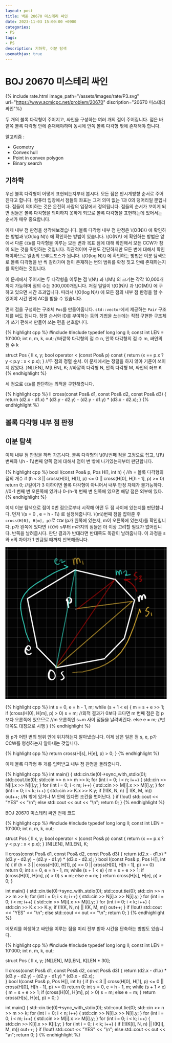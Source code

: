 ```yaml
---
layout: post
title: 백준 20670 미스테리 싸인
date: 2023-11-03 15:00:00 +0900
categories:
- PS
tags:
- PS
description: 기하학, 이분 탐색
usemathjax: true
---
```


# BOJ 20670 미스테리 싸인

{% include rate.html image_path="/assets/images/rate/P3.svg" url="https://www.acmicpc.net/problem/20670" discription="20670 미스테리 싸인"%}

두 개의 볼록 다각형이 주어지고, 싸인을 구성하는 여러 개의 점이 주어집니다. 점은 바깥쪽 볼록 다각형 안에 존재해야하며 동시에 안쪽 볼록 다각형 밖에 존재해야 합니다.

알고리즘 :
- Geometry
- Convex hull
- Point in convex polygon
- Binary search

## 기하학

우선 볼록 다각형이 어떻게 표현되는지부터 봅시다. 모든 점은 반시계방향 순서로 주어진다고 합니다. 컴퓨터 입장에서 점들의 좌표는 그저 의미 없는 1과 0의 덩어리일 뿐입니다. 점들이 의미하는 것은 온전히 사람의 입장에서 정의됩니다. 점들의 순서가 꼬이게 되면 점들은 볼록 다각형을 의미하지 못하게 되므로 볼록 다각형을 표현하는데 있어서는 순서가 매우 중요합니다.

이제 내부 점 판정을 생각해보겠습니다. 볼록 다각형 내부 점 판정은 \\(O(N)\\) 에 확인하는 방법과 \\(O(log N)\\) 에 확인하는 방법이 있습니다. \\(O(N)\\) 에 확인하는 방법은 앞에서 다룬 `CCW`를 다각형을 이루는 모든 변과 목표 점에 대해 확인해서 모든 CCW가 참이 되는 것을 확인하는 것입니다. 직관적이며 구현도 간단하지만 모든 변에 대해서 확인해야하므로 일종의 브루트포스가 됩니다. \\(O(log N)\\) 에 확인하는 방법은 이분 탐색으로 볼록 다각형을 반 씩 갈라가며 점이 존재하는 변의 범위를 확정 짓고 안에 존재하는지를 확인하는 것입니다.

이 문제에서 주어지는 두 다각형을 이루는 점 \\(N\\) 과 \\(M\\) 의 크기는 각각 10,000개까지 가능하며 점의 수는 300,000개입니다. 저걸 일일이 \\(O(N)\\) 과 \\(O(M)\\) 에 구하고 있으면 시간 초과입니다. 따라서 \\(O(log N)\\) 에 모든 점의 내부 점 판정을 할 수 있어야 시간 안에 AC를 받을 수 있습니다.

먼저 점을 구성하는 구조체 `Pos`를 만들어줍니다. `std::vector`에서 제공하는 `Pair` 구조체를 써도 됩니다. 정렬 순서와 ID를 부여하는 등의 기법을 쓰는데는 직접 구현한 구조체가 쓰기 편해서 만들어 쓰는 편을 선호합니다.

{% highlight cpp %}
#include <iostream>
#include <algorithm>
typedef long long ll;
const int LEN = 10'000;
int n, m, k, out;  //바깥쪽 다각형의 점 수 n, 안쪽 다각형의 점 수 m, 싸인의 점 수 k

struct Pos {
    ll x, y;
    bool operator < (const Pos& p) const { return (x == p.x ? y < p.y : x < p.x); }
    //두 점의 정렬 순서. 이 문제에서는 정렬을 하지 않아 기준이 쓰이지 않았다.
}N[LEN], M[LEN], K;  //바깥쪽 다각형 N, 안쪽 다각형 M, 싸인의 좌표 K
{% endhighlight %}

세 점으로 `CCW`를 판단하는 외적을 구현해줍니다.

{% highlight cpp %}
ll cross(const Pos& d1, const Pos& d2, const Pos& d3) {
    return (d2.x - d1.x) * (d3.y - d2.y) - (d2.y - d1.y) * (d3.x - d2.x);
}
{% endhighlight %}

## 볼록 다각형 내부 점 판정
## 이분 탐색

이제 내부 점 판정을 하러 가봅시다.
볼록 다각형의 \\(0\\)번째 점을 고정으로 잡고, \\(1\\)번째와 \\(h - 1\\)번째 양쪽 점에 대해서 점이 변 밖에 나가있는지부터 판단합니다.

{% highlight cpp %}
bool I(const Pos& p, Pos H[], int h) {  //h = 볼록 다각형의 점의 개수
    if (h < 3 || cross(H[0], H[1], p) <= 0 || cross(H[0], H[h - 1], p) >= 0) return 0;
    //길이가 3 이하이면 볼록 다각형이 아니어서 내부 판정 자체가 불가능하다.
    //0-1 번째 변 오른쪽에 있거나 0-(h-1) 번째 변 왼쪽에 있으면 해당 점은 외부에 있다.
{% endhighlight %}

이제 이분 탐색으로 점이 0번 점으로부터 시작해 어떤 두 점 사이에 있는지를 판단합니다. 먼저 \\(s = 0 , e = h - 1\\) 로 설정해줍니다. \\(m\\)번째 점을 잡아준 후 `cross(H[0], H[m], p)`로 `CCW` (p가 왼쪽에 있는지, m이 오른쪽에 있는지)를 확인힙니다. p가 왼쪽에 있다면 `(CCW)` s부터 m까지의 점들은 더 이상 고려할 필요가 없어집니다. 반쪽을 날려줍시다. 판단 결과가 반대라면 반대쪽도 똑같이 날려줍니다. 이 과정을 s와 e의 차이가 1 만큼일 때까지 반복해줍니다.

![CCWin](/assets/images/2023-11-03-in/CCW_in.jpg)

{% highlight cpp %}
    int s = 0, e = h - 1, m;
    while (s + 1 < e) {
        m = s + e >> 1;
        if (cross(H[0], H[m], p) > 0) s = m;
        //외적 결과가 0보다 크다면 m 번째 점은 점 p보다 오른쪽에 있으므로
        //m 오른쪽인 s~m 사이 점들을 날려버린다.
        else e = m;
        //반대쪽도 대칭으로 시행
	}
{% endhighlight %}

점 p가 어떤 변의 범위 안에 위치하는지 알아냈습니다. 이제 남은 일은 점 s, e, p가 CCW를 형성하는지 알아내는 것입니다.

{% highlight cpp %}
    return cross(H[s], H[e], p) > 0;
}
{% endhighlight %}

이제 볼록 다각형 두 개를 입력받고 내부 점 판정을 돌려줍니다.

{% highlight cpp %}
int main() {
    std::cin.tie(0)->sync_with_stdio(0);
    std::cout.tie(0);
    std::cin >> n >> m >> k;
    for (int i = 0; i < n; i++) { std::cin >> N[i].x >> N[i].y; }
    for (int i = 0; i < m; i++) { std::cin >> M[i].x >> M[i].y; }
    for (int i = 0; i < k; i++) {
        std::cin >> K.x >> K.y;
        if (!I(K, N, n) || I(K, M, m)) out++;
        //N 밖에 있거나 M 안에 있다면 조건을 벗어난다.
    }
    if (!out) std::cout << "YES" << "\n";
    else std::cout << out << "\n";
    return 0;
}
{% endhighlight %}

BOJ 20670 미스테리 싸인 전체 코드

{% highlight cpp %}
#include <iostream>
#include <algorithm>
typedef long long ll;
const int LEN = 10'000;
int n, m, k, out;

struct Pos {
    ll x, y;
    bool operator < (const Pos& p) const { return (x == p.x ? y < p.y : x < p.x); }
}N[LEN], M[LEN], K;

ll cross(const Pos& d1, const Pos& d2, const Pos& d3) {
    return (d2.x - d1.x) * (d3.y - d2.y) - (d2.y - d1.y) * (d3.x - d2.x);
}
bool I(const Pos& p, Pos H[], int h) {
    if (h < 3 || cross(H[0], H[1], p) <= 0 || cross(H[0], H[h - 1], p) >= 0) return 0;
    int s = 0, e = h - 1, m;
    while (s + 1 < e) {
        m = s + e >> 1;
        if (cross(H[0], H[m], p) > 0) s = m;
        else e = m;
    }
    return cross(H[s], H[e], p) > 0;
}



int main() {
    std::cin.tie(0)->sync_with_stdio(0);
    std::cout.tie(0);
    std::cin >> n >> m >> k;
    for (int i = 0; i < n; i++) { std::cin >> N[i].x >> N[i].y; }
    for (int i = 0; i < m; i++) { std::cin >> M[i].x >> M[i].y; }
    for (int i = 0; i < k; i++) {
        std::cin >> K.x >> K.y;
        if (!I(K, N, n) || I(K, M, m)) out++;
    }
    if (!out) std::cout << "YES" << "\n";
    else std::cout << out << "\n";
    return 0;
}
{% endhighlight %}

메모리를 희생하고 싸인을 이루는 점을 미리 전부 받아 시간을 단축하는 방법도 있습니다.

{% highlight cpp %}
#include <iostream>
#include <algorithm>
typedef long long ll;
const int LEN = 10'000;
int n, m, k, out;

struct Pos { ll x, y; }N[LEN], M[LEN], K[LEN * 30];

ll cross(const Pos& d1, const Pos& d2, const Pos& d3) {
    return (d2.x - d1.x) * (d3.y - d2.y) - (d2.y - d1.y) * (d3.x - d2.x);   
}
bool I(const Pos& p, Pos H[], int h) {
    if (h < 3 || cross(H[0], H[1], p) <= 0 || cross(H[0], H[h - 1], p) >= 0) return 0;
    int s = 0, e = h - 1, m;
    while (s + 1 < e) {
        m = s + e >> 1;
        if (cross(H[0], H[m], p) > 0) s = m;
        else e = m;
    }
    return cross(H[s], H[e], p) > 0;
}



int main() {
    std::cin.tie(0)->sync_with_stdio(0);
    std::cout.tie(0);
    std::cin >> n >> m >> k;
    for (int i = 0; i < n; i++) { std::cin >> N[i].x >> N[i].y; }
    for (int i = 0; i < m; i++) { std::cin >> M[i].x >> M[i].y; }
    for (int i = 0; i < k; i++) { std::cin >> K[i].x >> K[i].y; }
    for (int i = 0; i < k; i++) { if (!I(K[i], N, n) || I(K[i], M, m)) out++; }
    if (!out) std::cout << "YES" << "\n";
    else std::cout << out << "\n";
    return 0;
}
{% endhighlight %}
